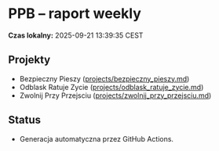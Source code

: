 # PPB – raport weekly

**Czas lokalny:** 2025-09-21 13:39:35 CEST

## Projekty
- Bezpieczny Pieszy ([projects/bezpieczny_pieszy.md](../projects/bezpieczny_pieszy.md))
- Odblask Ratuje Zycie ([projects/odblask_ratuje_zycie.md](../projects/odblask_ratuje_zycie.md))
- Zwolnij Przy Przejsciu ([projects/zwolnij_przy_przejsciu.md](../projects/zwolnij_przy_przejsciu.md))

## Status
- Generacja automatyczna przez GitHub Actions.